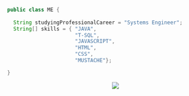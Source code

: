 ```JAVA
public class ME {
  
  String studyingProfessionalCareer = "Systems Engineer";
  String[] skills = { "JAVA",
                      "T-SQL",
                      "JAVASCRIPT",
                      "HTML",
                      "CSS",
                      "MUSTACHE"};

}
```
<p align="center">
  <img src="https://thumbs.gfycat.com/WhoppingSpectacularGreatargus-size_restricted.gif">
</p>
